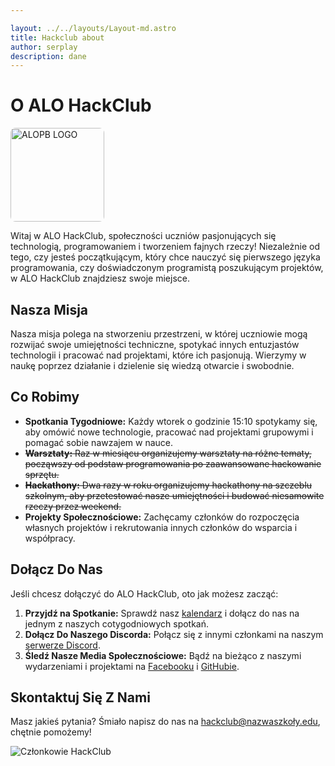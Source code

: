 ```yaml
---

layout: ../../layouts/Layout-md.astro
title: Hackclub about
author: serplay
description: dane
---
```

# O ALO HackClub 
<img src="/ALOPB-logo.svg" alt="ALOPB LOGO" style="width: 150px; border-radius: 8px"/>

Witaj w ALO HackClub, społeczności uczniów pasjonujących się technologią, programowaniem i tworzeniem fajnych rzeczy! Niezależnie od tego, czy jesteś początkującym, który chce nauczyć się pierwszego języka programowania, czy doświadczonym programistą poszukującym projektów, w ALO HackClub znajdziesz swoje miejsce.

## Nasza Misja

Nasza misja polega na stworzeniu przestrzeni, w której uczniowie mogą rozwijać swoje umiejętności techniczne, spotykać innych entuzjastów technologii i pracować nad projektami, które ich pasjonują. Wierzymy w naukę poprzez działanie i dzielenie się wiedzą otwarcie i swobodnie.

## Co Robimy

- **Spotkania Tygodniowe:** Każdy wtorek o godzinie 15:10 spotykamy się, aby omówić nowe technologie, pracować nad projektami grupowymi i pomagać sobie nawzajem w nauce.
- ~~**Warsztaty:** Raz w miesiącu organizujemy warsztaty na różne tematy, począwszy od podstaw programowania po zaawansowane hackowanie sprzętu.~~
- ~~**Hackathony:** Dwa razy w roku organizujemy hackathony na szczeblu szkolnym, aby przetestować nasze umiejętności i budować niesamowite rzeczy przez weekend.~~
- **Projekty Społecznościowe:** Zachęcamy członków do rozpoczęcia własnych projektów i rekrutowania innych członków do wsparcia i współpracy.

## Dołącz Do Nas

Jeśli chcesz dołączyć do ALO HackClub, oto jak możesz zacząć:

1. **Przyjdź na Spotkanie:** Sprawdź nasz [kalendarz](/kalendarz) i dołącz do nas na jednym z naszych cotygodniowych spotkań.
2. **Dołącz Do Naszego Discorda:** Połącz się z innymi członkami na naszym [serwerze Discord](https://discord.gg/twójkodzaproszenia).
3. **Śledź Nasze Media Społecznościowe:** Bądź na bieżąco z naszymi wydarzeniami i projektami na [Facebooku](https://www.facebook.com/LiceumPB) i [GitHubie](https://github.com/ALOPB-Hack-Club).

## Skontaktuj Się Z Nami

Masz jakieś pytania? Śmiało napisz do nas na [hackclub@nazwaszkoły.edu](mailto:hackclub@nazwaszkoły.edu), chętnie pomożemy!

![Członkowie HackClub](/ścieżka/do/zdjęcia_członków.png)

